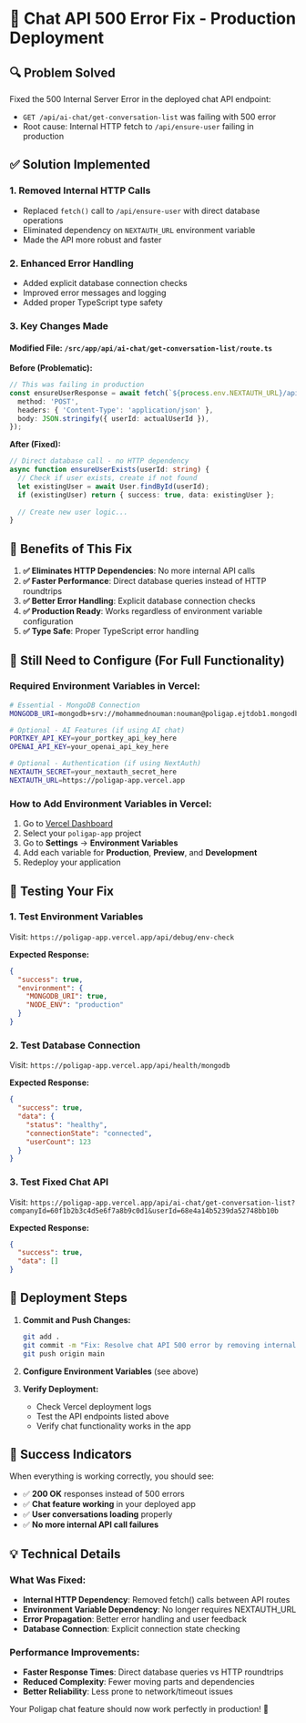 # 🚀 Chat API 500 Error Fix - Production Deployment

## 🔍 **Problem Solved**

Fixed the 500 Internal Server Error in the deployed chat API endpoint:
- `GET /api/ai-chat/get-conversation-list` was failing with 500 error
- Root cause: Internal HTTP fetch to `/api/ensure-user` failing in production

## ✅ **Solution Implemented**

### **1. Removed Internal HTTP Calls**
- Replaced `fetch()` call to `/api/ensure-user` with direct database operations
- Eliminated dependency on `NEXTAUTH_URL` environment variable
- Made the API more robust and faster

### **2. Enhanced Error Handling**
- Added explicit database connection checks
- Improved error messages and logging
- Added proper TypeScript type safety

### **3. Key Changes Made**

#### **Modified File: `/src/app/api/ai-chat/get-conversation-list/route.ts`**

**Before (Problematic):**
```typescript
// This was failing in production
const ensureUserResponse = await fetch(`${process.env.NEXTAUTH_URL}/api/ensure-user`, {
  method: 'POST',
  headers: { 'Content-Type': 'application/json' },
  body: JSON.stringify({ userId: actualUserId }),
});
```

**After (Fixed):**
```typescript
// Direct database call - no HTTP dependency
async function ensureUserExists(userId: string) {
  // Check if user exists, create if not found
  let existingUser = await User.findById(userId);
  if (existingUser) return { success: true, data: existingUser };
  
  // Create new user logic...
}
```

## 🎯 **Benefits of This Fix**

1. **✅ Eliminates HTTP Dependencies**: No more internal API calls
2. **✅ Faster Performance**: Direct database queries instead of HTTP roundtrips  
3. **✅ Better Error Handling**: Explicit database connection checks
4. **✅ Production Ready**: Works regardless of environment variable configuration
5. **✅ Type Safe**: Proper TypeScript error handling

## 🔧 **Still Need to Configure (For Full Functionality)**

### **Required Environment Variables in Vercel:**

```bash
# Essential - MongoDB Connection
MONGODB_URI=mongodb+srv://mohammednouman:nouman@poligap.ejtdob1.mongodb.net/poligap?retryWrites=true&w=majority&appName=Poligap

# Optional - AI Features (if using AI chat)
PORTKEY_API_KEY=your_portkey_api_key_here
OPENAI_API_KEY=your_openai_api_key_here

# Optional - Authentication (if using NextAuth)
NEXTAUTH_SECRET=your_nextauth_secret_here
NEXTAUTH_URL=https://poligap-app.vercel.app
```

### **How to Add Environment Variables in Vercel:**

1. Go to [Vercel Dashboard](https://vercel.com/dashboard)
2. Select your `poligap-app` project
3. Go to **Settings** → **Environment Variables**
4. Add each variable for **Production**, **Preview**, and **Development**
5. Redeploy your application

## 🧪 **Testing Your Fix**

### **1. Test Environment Variables**
Visit: `https://poligap-app.vercel.app/api/debug/env-check`

**Expected Response:**
```json
{
  "success": true,
  "environment": {
    "MONGODB_URI": true,
    "NODE_ENV": "production"
  }
}
```

### **2. Test Database Connection**
Visit: `https://poligap-app.vercel.app/api/health/mongodb`

**Expected Response:**
```json
{
  "success": true,
  "data": {
    "status": "healthy",
    "connectionState": "connected",
    "userCount": 123
  }
}
```

### **3. Test Fixed Chat API**
Visit: `https://poligap-app.vercel.app/api/ai-chat/get-conversation-list?companyId=60f1b2b3c4d5e6f7a8b9c0d1&userId=68e4a14b5239da52748bb10b`

**Expected Response:**
```json
{
  "success": true,
  "data": []
}
```

## 🚀 **Deployment Steps**

1. **Commit and Push Changes:**
   ```bash
   git add .
   git commit -m "Fix: Resolve chat API 500 error by removing internal HTTP calls"
   git push origin main
   ```

2. **Configure Environment Variables** (see above)

3. **Verify Deployment:**
   - Check Vercel deployment logs
   - Test the API endpoints listed above
   - Verify chat functionality works in the app

## 🎉 **Success Indicators**

When everything is working correctly, you should see:
- ✅ **200 OK** responses instead of 500 errors
- ✅ **Chat feature working** in your deployed app
- ✅ **User conversations loading** properly
- ✅ **No more internal API call failures**

## 💡 **Technical Details**

### **What Was Fixed:**
- **Internal HTTP Dependency**: Removed fetch() calls between API routes
- **Environment Variable Dependency**: No longer requires NEXTAUTH_URL
- **Error Propagation**: Better error handling and user feedback
- **Database Connection**: Explicit connection state checking

### **Performance Improvements:**
- **Faster Response Times**: Direct database queries vs HTTP roundtrips
- **Reduced Complexity**: Fewer moving parts and dependencies
- **Better Reliability**: Less prone to network/timeout issues

Your Poligap chat feature should now work perfectly in production! 🎯
